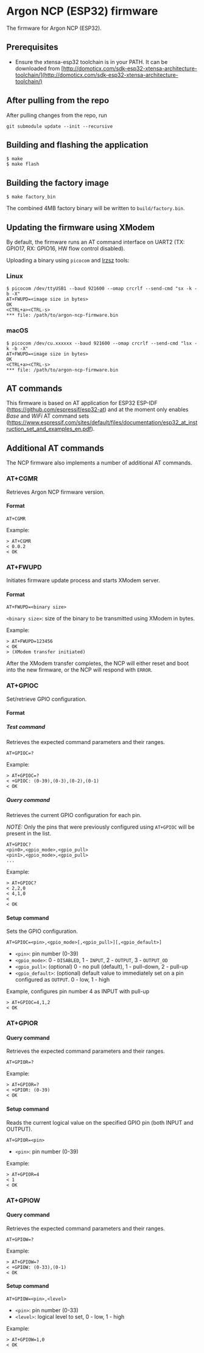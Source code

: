 # Argon NCP (ESP32) firmware

The firmware for Argon NCP (ESP32).

## Prerequisites

- Ensure the xtensa-esp32 toolchain is in your PATH. It can be downloaded from [http://domoticx.com/sdk-esp32-xtensa-architecture-toolchain/](http://domoticx.com/sdk-esp32-xtensa-architecture-toolchain/)

## After pulling from the repo

After pulling changes from the repo, run

```
git submodule update --init --recursive
```

## Building and flashing the application

```
$ make
$ make flash
```

## Building the factory image

```
$ make factory_bin
```

The combined 4MB factory binary will be written to `build/factory.bin`.

## Updating the firmware using XModem

By default, the firmware runs an AT command interface on UART2 (TX: GPIO17, RX: GPIO16, HW flow control disabled).

Uploading a binary using `picocom` and [lrzsz](https://www.ohse.de/uwe/software/lrzsz.html) tools:

### Linux

```
$ picocom /dev/ttyUSB1 --baud 921600 --omap crcrlf --send-cmd "sx -k -b -X"
AT+FWUPD=<image size in bytes>
OK
<CTRL+a><CTRL-s>
*** file: /path/to/argon-ncp-firmware.bin
```

### macOS

```
$ picocom /dev/cu.xxxxxx --baud 921600 --omap crcrlf --send-cmd "lsx -k -b -X"
AT+FWUPD=<image size in bytes>
OK
<CTRL+a><CTRL-s>
*** file: /path/to/argon-ncp-firmware.bin
```

## AT commands

This firmware is based on AT application for ESP32 ESP-IDF (https://github.com/espressif/esp32-at) and at the moment only enables *Base* and *WiFi* AT command sets (https://www.espressif.com/sites/default/files/documentation/esp32_at_instruction_set_and_examples_en.pdf).

## Additional AT commands

The NCP firmware also implements a number of additional AT commands.

### AT+CGMR

Retrieves Argon NCP firmware version.

#### Format

```
AT+CGMR
```

Example:
```
> AT+CGMR
< 0.0.2
< OK
```

### AT+FWUPD

Initiates firmware update process and starts XModem server.

#### Format

```
AT+FWUPD=<binary size>
```

`<binary size>`: size of the binary to be transmitted using XModem in bytes.

Example:

```
> AT+FWUPD=123456
< OK
> (XModem transfer initiated)
```

After the XModem transfer completes, the NCP will either reset and boot into the new firmware, or the NCP will respond with `ERROR`.

### AT+GPIOC

Set/retrieve GPIO configuration.

#### Format

##### Test command

Retrieves the expected command parameters and their ranges.

```
AT+GPIOC=?
```

Example:

```
> AT+GPIOC=?
< +GPIOC: (0-39),(0-3),(0-2),(0-1)
< OK
```

##### Query command

Retrieves the current GPIO configuration for each pin.

_NOTE:_ Only the pins that were previously configured using `AT+GPIOC` will be present in the list.

```
AT+GPIOC?
<pin0>,<gpio_mode>,<gpio_pull>
<pin1>,<gpio_mode>,<gpio_pull>
...
```

Example:
```
> AT+GPIOC?
< 2,2,0
< 4,1,0
<
< OK
```

#### Setup command

Sets the GPIO configuration.

```
AT+GPIOC=<pin>,<gpio_mode>[,<gpio_pull>][,<gpio_default>]
```

- `<pin>`: pin number (0-39)
- `<gpio_mode>`: 0 - `DISABLED`, 1 - `INPUT`, 2 - `OUTPUT`, 3 - `OUTPUT_OD`
- `<gpio_pull>`: (optional) 0 - no pull (default), 1 - pull-down, 2 - pull-up
- `<gpio_default>`: (optional) default value to immediately set on a pin configured as `OUTPUT`. 0 - low, 1 - high

Example, configures pin number 4 as INPUT with pull-up
```
> AT+GPIOC=4,1,2
< OK
```

### AT+GPIOR

#### Query command

Retrieves the expected command parameters and their ranges.

```
AT+GPIOR=?
```

Example:
```
> AT+GPIOR=?
< +GPIOR: (0-39)
< OK
```

#### Setup command

Reads the current logical value on the specified GPIO pin (both INPUT and OUTPUT).

```
AT+GPIOR=<pin>
```

- `<pin>`: pin number (0-39)

Example:
```
> AT+GPIOR=4
< 1
< OK
```

### AT+GPIOW

#### Query command

Retrieves the expected command parameters and their ranges.

```
AT+GPIOW=?
```

Example:
```
> AT+GPIOW=?
< +GPIOW: (0-33),(0-1)
< OK
```

#### Setup command

```
AT+GPIOW=<pin>,<level>
```

- `<pin>`: pin number (0-33)
- `<level>`: logical level to set, 0 - low, 1 - high

Example:

```
> AT+GPIOW=1,0
< OK
```
